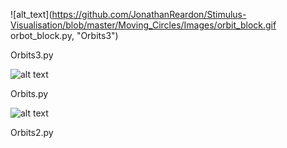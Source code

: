 ![alt_text](https://github.com/JonathanReardon/Stimulus-Visualisation/blob/master/Moving_Circles/Images/orbit_block.gif
orbot_block.py, "Orbits3")

Orbits3.py

![alt text](https://github.com/JonathanReardon/Stimulus-Visualisation/blob/master/Moving_Circles/Images/Orbits.gif "Orbits")

Orbits.py

![alt text](https://github.com/JonathanReardon/Stimulus-Visualisation/blob/master/Moving_Circles/Images/Orbits2.gif "Orbits2")

Orbits2.py
